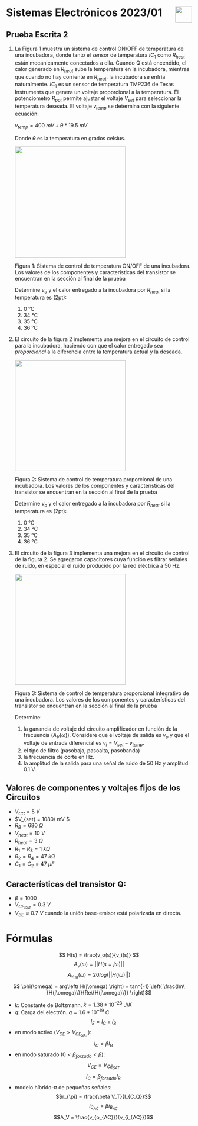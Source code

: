 # <img src="https://julianodb.github.io/SISTEMAS_ELECTRONICOS_PARA_INGENIERIA_BIOMEDICA/img/logo_fing.png?raw=true" align="right" height="45"> Sistemas Electrónicos 2023/01
## Prueba Escrita 2

1. La Figura 1 muestra un sistema de control ON/OFF de temperatura de una incubadora, donde tanto el sensor de temperatura $IC_1$ como $R_{heat}$ están mecanicamente conectados a ella. Cuando Q está encendido, el calor generado en $R_{heat}$ sube la temperatura en la incubadora, mientras que cuando no hay corriente en $R_{heat}$, la incubadora se enfría naturalmente. $IC_1$ es un sensor de temperatura TMP236 de Texas Instruments que genera un voltaje proporcional a la temperatura. El potenciometro $R_{pot}$ permite ajustar el voltaje $V_{set}$ para seleccionar la temperatura deseada. El voltaje $v_{temp}$ se determina con la siguiente ecuación:

    $v_{temp} = 400\ mV + \theta*19.5\ mV$

    Donde $\theta$ es la temperatura en grados celsius.

    <img src="https://julianodb.github.io/electronic_circuits_diagrams/temperature_control_1.png" width="300">

    Figura 1: Sistema de control de temperatura ON/OFF de una incubadora. Los valores de los componentes y características del transistor se encuentran en la sección al final de la prueba

    Determine $v_o$ y el calor entregado a la incubadora por $R_{heat}$ si la temperatura es (2pt):
    1. 0 °C
    1. 34 °C
    1. 35 °C
    1. 36 °C

2. El circuito de la figura 2 implementa una mejora en el circuito de control para la incubadora, haciendo con que el calor entregado sea *proporcional* a la diferencia entre la temperatura actual y la deseada. 

    <img src="https://julianodb.github.io/electronic_circuits_diagrams/temperature_control_2.png" width="300"> 

    Figura 2: Sistema de control de temperatura proporcional de una incubadora. Los valores de los componentes y características del transistor se encuentran en la sección al final de la prueba

    Determine $v_o$ y el calor entregado a la incubadora por $R_{heat}$ si la temperatura es (2pt):
    1. 0 °C
    1. 34 °C
    1. 35 °C
    1. 36 °C

3. El circuito de la figura 3 implementa una mejora en el circuito de control de la figura 2. Se agregaron capacitores cuya función es filtrar señales de ruído, en especial el ruido producido por la red eléctrica a 50 Hz. 

    <img src="https://julianodb.github.io/electronic_circuits_diagrams/temperature_control_3.png" width="300"> 

    Figura 3: Sistema de control de temperatura proporcional integrativo de una incubadora. Los valores de los componentes y características del transistor se encuentran en la sección al final de la prueba

    Determine:
    1. la ganancia de voltaje del circuito amplificador en función de la frecuencia ($A_{V}(\omega)$). Considere que el voltaje de salida es $v_o$ y que el voltaje de entrada diferencial es $v_i=V_{set}-v_{temp}$.
    2. el tipo de filtro (pasobaja, pasoalta, pasobanda)
    3. la frecuencia de corte en Hz.
    3. la amplitud de la salida para una señal de ruido de 50 Hz y amplitud 0.1 V.

## Valores de componentes y voltajes fijos de los Circuitos
- $V_{CC} = 5\ V$
- $V_{set} = 1080\ mV $
- $R_B = 680\ \Omega$
- $V_{heat} = 10\ V$
- $R_{heat} = 3\ \Omega$
- $R_1 = R_3 = 1\ k\Omega$
- $R_2 = R_4 = 47\ k\Omega$
- $C_1 = C_2 = 47\ \mu F$

## Características del transistor Q:
- $\beta = 1000$
- $V_{CE_{SAT}} = 0.3\ V$
- $V_{BE} \approx 0.7\ V$ cuando la unión base-emisor está polarizada en directa.

# Fórmulas

$$ H(s) = \frac{v_o(s)}{v_i(s)} $$
$$ A_v(\omega) = || H(s=j\omega) ||$$
$$ A_{v_{dB}}(\omega) = 20 log\left(|| H(j\omega) ||\right)$$
$$ \phi(\omega) = arg\left( H(j\omega) \right) = tan^{-1} \left( \frac{Im\{H(j\omega)\}}{Re\{H(j\omega)\}} \right)$$

- $k$: Constante de Boltzmann. $k=1.38 * 10^{-23}\ J/K$
- $q$: Carga del electrón. $q=1.6*10^{-19}\ C$
$$I_E = I_C + I_B$$
- en modo activo ($V_{CE} > V_{CE_{SAT}}$):
$$I_C = \beta I_B $$
- en modo saturado ($0 < \beta_{forzado} < \beta$):
$$V_{CE} = V_{CE_{SAT}}$$
$$I_C = \beta_{forzado} I_B $$
- modelo híbrido-$\pi$ de pequeñas señales:
$$r_{\pi} = \frac{\beta V_T}{I_{C_Q}}$$
$$i_{C_{AC}} = \beta i_{B_{AC}} $$
$$A_V = \frac{v_{o_{AC}}}{v_{i_{AC}}}$$
